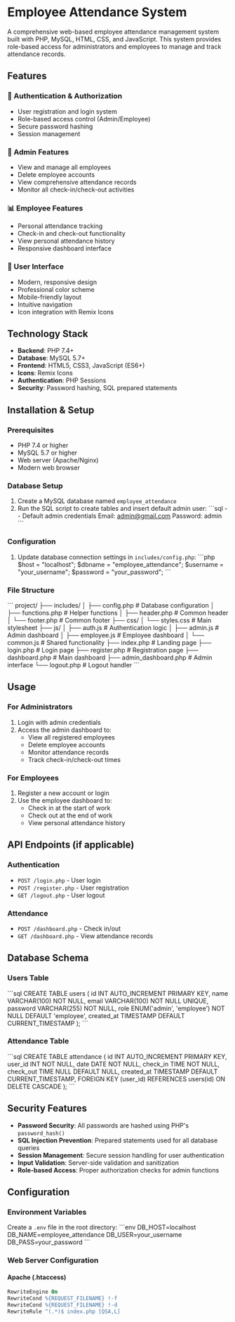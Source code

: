 # Employee Attendance System

A comprehensive web-based employee attendance management system built with PHP, MySQL, HTML, CSS, and JavaScript. This system provides role-based access for administrators and employees to manage and track attendance records.

## Features

### 🔐 Authentication & Authorization
- User registration and login system
- Role-based access control (Admin/Employee)
- Secure password hashing
- Session management

### 👥 Admin Features
- View and manage all employees
- Delete employee accounts
- View comprehensive attendance records
- Monitor all check-in/check-out activities

### 📊 Employee Features
- Personal attendance tracking
- Check-in and check-out functionality
- View personal attendance history
- Responsive dashboard interface

### 🎨 User Interface
- Modern, responsive design
- Professional color scheme
- Mobile-friendly layout
- Intuitive navigation
- Icon integration with Remix Icons

## Technology Stack

- **Backend**: PHP 7.4+
- **Database**: MySQL 5.7+
- **Frontend**: HTML5, CSS3, JavaScript (ES6+)
- **Icons**: Remix Icons
- **Authentication**: PHP Sessions
- **Security**: Password hashing, SQL prepared statements

## Installation & Setup

### Prerequisites
- PHP 7.4 or higher
- MySQL 5.7 or higher
- Web server (Apache/Nginx)
- Modern web browser

### Database Setup
1. Create a MySQL database named `employee_attendance`
2. Run the SQL script to create tables and insert default admin user:
   \`\`\`sql
   -- Default admin credentials
   Email: admin@gmail.com
   Password: admin
   \`\`\`

### Configuration
1. Update database connection settings in `includes/config.php`:
   \`\`\`php
   $host = "localhost";
   $dbname = "employee_attendance";
   $username = "your_username";
   $password = "your_password";
   \`\`\`

### File Structure
\`\`\`
project/
├── includes/
│   ├── config.php          # Database configuration
│   ├── functions.php       # Helper functions
│   ├── header.php         # Common header
│   └── footer.php         # Common footer
├── css/
│   └── styles.css         # Main stylesheet
├── js/
│   ├── auth.js           # Authentication logic
│   ├── admin.js          # Admin dashboard
│   ├── employee.js       # Employee dashboard
│   └── common.js         # Shared functionality
├── index.php             # Landing page
├── login.php             # Login page
├── register.php          # Registration page
├── dashboard.php         # Main dashboard
├── admin_dashboard.php   # Admin interface
└── logout.php            # Logout handler
\`\`\`

## Usage

### For Administrators
1. Login with admin credentials
2. Access the admin dashboard to:
   - View all registered employees
   - Delete employee accounts
   - Monitor attendance records
   - Track check-in/check-out times

### For Employees
1. Register a new account or login
2. Use the employee dashboard to:
   - Check in at the start of work
   - Check out at the end of work
   - View personal attendance history

## API Endpoints (if applicable)

### Authentication
- `POST /login.php` - User login
- `POST /register.php` - User registration
- `GET /logout.php` - User logout

### Attendance
- `POST /dashboard.php` - Check in/out
- `GET /dashboard.php` - View attendance records

## Database Schema

### Users Table
\`\`\`sql
CREATE TABLE users (
    id INT AUTO_INCREMENT PRIMARY KEY,
    name VARCHAR(100) NOT NULL,
    email VARCHAR(100) NOT NULL UNIQUE,
    password VARCHAR(255) NOT NULL,
    role ENUM('admin', 'employee') NOT NULL DEFAULT 'employee',
    created_at TIMESTAMP DEFAULT CURRENT_TIMESTAMP
);
\`\`\`

### Attendance Table
\`\`\`sql
CREATE TABLE attendance (
    id INT AUTO_INCREMENT PRIMARY KEY,
    user_id INT NOT NULL,
    date DATE NOT NULL,
    check_in TIME NOT NULL,
    check_out TIME NULL DEFAULT NULL,
    created_at TIMESTAMP DEFAULT CURRENT_TIMESTAMP,
    FOREIGN KEY (user_id) REFERENCES users(id) ON DELETE CASCADE
);
\`\`\`

## Security Features

- **Password Security**: All passwords are hashed using PHP's `password_hash()`
- **SQL Injection Prevention**: Prepared statements used for all database queries
- **Session Management**: Secure session handling for user authentication
- **Input Validation**: Server-side validation and sanitization
- **Role-based Access**: Proper authorization checks for admin functions

## Configuration

### Environment Variables
Create a `.env` file in the root directory:
\`\`\`env
DB_HOST=localhost
DB_NAME=employee_attendance
DB_USER=your_username
DB_PASS=your_password
\`\`\`

### Web Server Configuration

#### Apache (.htaccess)
```apache
RewriteEngine On
RewriteCond %{REQUEST_FILENAME} !-f
RewriteCond %{REQUEST_FILENAME} !-d
RewriteRule ^(.*)$ index.php [QSA,L]
